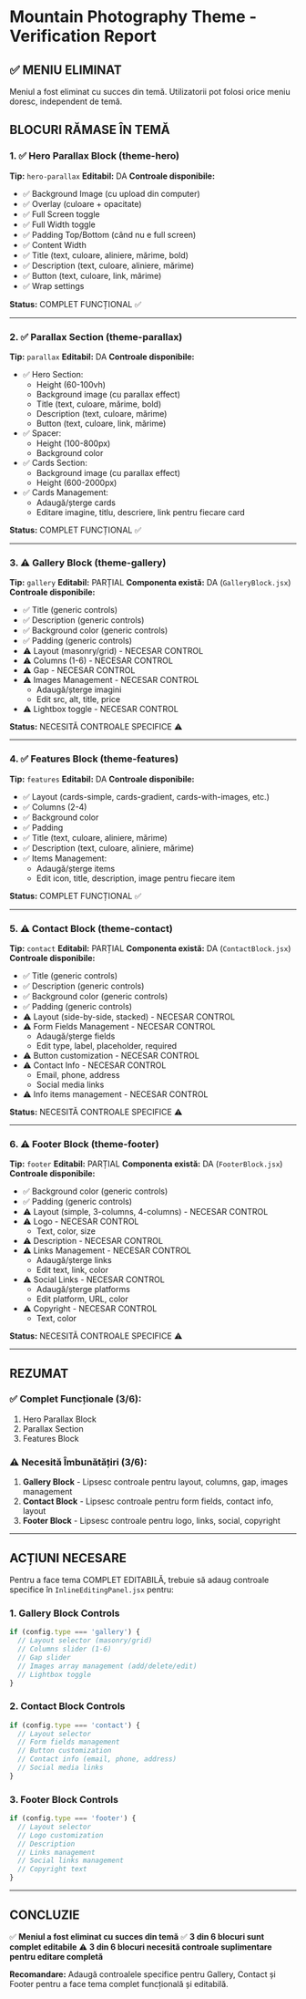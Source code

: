 # Mountain Photography Theme - Verification Report

## ✅ MENIU ELIMINAT
Meniul a fost eliminat cu succes din temă. Utilizatorii pot folosi orice meniu doresc, independent de temă.

## BLOCURI RĂMASE ÎN TEMĂ

### 1. ✅ Hero Parallax Block (theme-hero)
**Tip:** `hero-parallax`
**Editabil:** DA
**Controale disponibile:**
- ✅ Background Image (cu upload din computer)
- ✅ Overlay (culoare + opacitate)
- ✅ Full Screen toggle
- ✅ Full Width toggle
- ✅ Padding Top/Bottom (când nu e full screen)
- ✅ Content Width
- ✅ Title (text, culoare, aliniere, mărime, bold)
- ✅ Description (text, culoare, aliniere, mărime)
- ✅ Button (text, culoare, link, mărime)
- ✅ Wrap settings

**Status:** COMPLET FUNCȚIONAL ✅

---

### 2. ✅ Parallax Section (theme-parallax)
**Tip:** `parallax`
**Editabil:** DA
**Controale disponibile:**
- ✅ Hero Section:
  - Height (60-100vh)
  - Background image (cu parallax effect)
  - Title (text, culoare, mărime, bold)
  - Description (text, culoare, mărime)
  - Button (text, culoare, link, mărime)
- ✅ Spacer:
  - Height (100-800px)
  - Background color
- ✅ Cards Section:
  - Background image (cu parallax effect)
  - Height (600-2000px)
- ✅ Cards Management:
  - Adaugă/șterge cards
  - Editare imagine, titlu, descriere, link pentru fiecare card

**Status:** COMPLET FUNCȚIONAL ✅

---

### 3. ⚠️ Gallery Block (theme-gallery)
**Tip:** `gallery`
**Editabil:** PARȚIAL
**Componenta există:** DA (`GalleryBlock.jsx`)
**Controale disponibile:**
- ✅ Title (generic controls)
- ✅ Description (generic controls)
- ✅ Background color (generic controls)
- ✅ Padding (generic controls)
- ⚠️ Layout (masonry/grid) - NECESAR CONTROL
- ⚠️ Columns (1-6) - NECESAR CONTROL
- ⚠️ Gap - NECESAR CONTROL
- ⚠️ Images Management - NECESAR CONTROL
  - Adaugă/șterge imagini
  - Edit src, alt, title, price
- ⚠️ Lightbox toggle - NECESAR CONTROL

**Status:** NECESITĂ CONTROALE SPECIFICE ⚠️

---

### 4. ✅ Features Block (theme-features)
**Tip:** `features`
**Editabil:** DA
**Controale disponibile:**
- ✅ Layout (cards-simple, cards-gradient, cards-with-images, etc.)
- ✅ Columns (2-4)
- ✅ Background color
- ✅ Padding
- ✅ Title (text, culoare, aliniere, mărime)
- ✅ Description (text, culoare, aliniere, mărime)
- ✅ Items Management:
  - Adaugă/șterge items
  - Edit icon, title, description, image pentru fiecare item

**Status:** COMPLET FUNCȚIONAL ✅

---

### 5. ⚠️ Contact Block (theme-contact)
**Tip:** `contact`
**Editabil:** PARȚIAL
**Componenta există:** DA (`ContactBlock.jsx`)
**Controale disponibile:**
- ✅ Title (generic controls)
- ✅ Description (generic controls)
- ✅ Background color (generic controls)
- ✅ Padding (generic controls)
- ⚠️ Layout (side-by-side, stacked) - NECESAR CONTROL
- ⚠️ Form Fields Management - NECESAR CONTROL
  - Adaugă/șterge fields
  - Edit type, label, placeholder, required
- ⚠️ Button customization - NECESAR CONTROL
- ⚠️ Contact Info - NECESAR CONTROL
  - Email, phone, address
  - Social media links
- ⚠️ Info items management - NECESAR CONTROL

**Status:** NECESITĂ CONTROALE SPECIFICE ⚠️

---

### 6. ⚠️ Footer Block (theme-footer)
**Tip:** `footer`
**Editabil:** PARȚIAL
**Componenta există:** DA (`FooterBlock.jsx`)
**Controale disponibile:**
- ✅ Background color (generic controls)
- ✅ Padding (generic controls)
- ⚠️ Layout (simple, 3-columns, 4-columns) - NECESAR CONTROL
- ⚠️ Logo - NECESAR CONTROL
  - Text, color, size
- ⚠️ Description - NECESAR CONTROL
- ⚠️ Links Management - NECESAR CONTROL
  - Adaugă/șterge links
  - Edit text, link, color
- ⚠️ Social Links - NECESAR CONTROL
  - Adaugă/șterge platforms
  - Edit platform, URL, color
- ⚠️ Copyright - NECESAR CONTROL
  - Text, color

**Status:** NECESITĂ CONTROALE SPECIFICE ⚠️

---

## REZUMAT

### ✅ Complet Funcționale (3/6):
1. Hero Parallax Block
2. Parallax Section
3. Features Block

### ⚠️ Necesită Îmbunătățiri (3/6):
1. **Gallery Block** - Lipsesc controale pentru layout, columns, gap, images management
2. **Contact Block** - Lipsesc controale pentru form fields, contact info, layout
3. **Footer Block** - Lipsesc controale pentru logo, links, social, copyright

---

## ACȚIUNI NECESARE

Pentru a face tema COMPLET EDITABILĂ, trebuie să adaug controale specifice în `InlineEditingPanel.jsx` pentru:

### 1. Gallery Block Controls
```javascript
if (config.type === 'gallery') {
  // Layout selector (masonry/grid)
  // Columns slider (1-6)
  // Gap slider
  // Images array management (add/delete/edit)
  // Lightbox toggle
}
```

### 2. Contact Block Controls
```javascript
if (config.type === 'contact') {
  // Layout selector
  // Form fields management
  // Button customization
  // Contact info (email, phone, address)
  // Social media links
}
```

### 3. Footer Block Controls
```javascript
if (config.type === 'footer') {
  // Layout selector
  // Logo customization
  // Description
  // Links management
  // Social links management
  // Copyright text
}
```

---

## CONCLUZIE

✅ **Meniul a fost eliminat cu succes din temă**
✅ **3 din 6 blocuri sunt complet editabile**
⚠️ **3 din 6 blocuri necesită controale suplimentare pentru editare completă**

**Recomandare:** Adaugă controalele specifice pentru Gallery, Contact și Footer pentru a face tema complet funcțională și editabilă.
